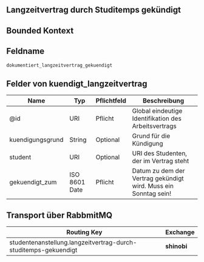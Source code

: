 ## Langzeitvertrag durch Studitemps gekündigt

## Bounded Kontext

## Feldname

`dokumentiert_langzeitvertrag_gekuendigt`

## Felder von kuendigt_langzeitvertrag

| Name | Typ  | Pflichtfeld  | Beschreibung |
|---|---|---|---|
| @id | URI | Pflicht  | Global eindeutige Identifikation des Arbeitsvertrags |
| kuendigungsgrund | String	 | Optional | Grund für die Kündigung |
| student | URI | Optional | URI des Studenten, der im Vertrag steht |
| gekuendigt_zum | ISO 8601 Date | Pflicht | Datum zu dem der Vertrag gekündigt wird. Muss ein Sonntag sein! |

## Transport über RabbmitMQ

| Routing Key  | Exchange  |
|---|---|
| studentenanstellung.langzeitvertrag-durch-studitemps-gekuendigt | **shinobi**  |
